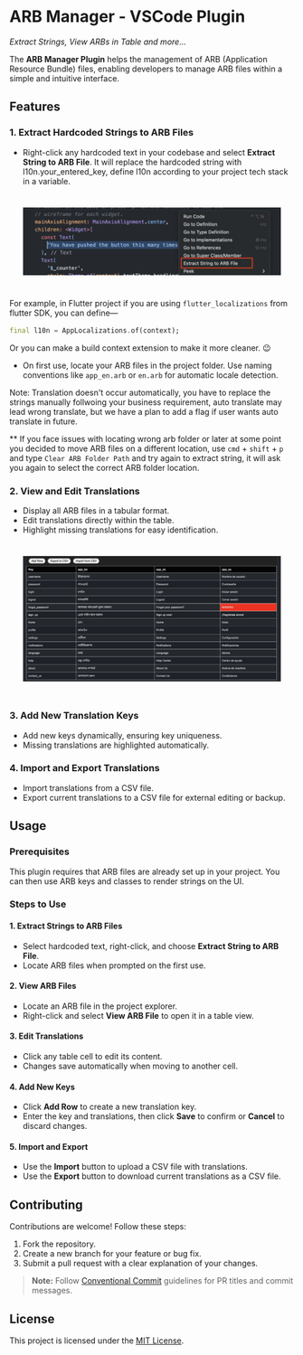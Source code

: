 # ARB Manager - VSCode Plugin

_Extract Strings, View ARBs in Table and more..._

The **ARB Manager Plugin** helps the management of ARB (Application Resource Bundle) files, enabling developers to manage ARB files within a simple and intuitive interface.

## Features

### 1. Extract Hardcoded Strings to ARB Files

- Right-click any hardcoded text in your codebase and select **Extract String to ARB File**. It will replace the hardcoded string with l10n.your_entered_key, define l10n according to your project tech stack in a variable.

<p style="padding: 24px">
<img  width = "600" src="screenshots/extract_string_to_arb.png"/>
</p>

For example, in Flutter project if you are using `flutter_localizations` from flutter SDK, you can define—

```dart
final l10n = AppLocalizations.of(context);
```

Or you can make a build context extension to make it more cleaner. 😉

- On first use, locate your ARB files in the project folder. Use naming conventions like `app_en.arb` or `en.arb` for automatic locale detection.

Note: Translation doesn't occur automatically, you have to replace the strings manually follwoing your business requirement, auto translate may lead wrong translate, but we have a plan to add a flag if user wants auto translate in future.

** If you face issues with locating wrong arb folder or later at some point you decided to move ARB files on a different location, use `cmd` + `shift` + `p` and type `Clear ARB Folder Path` and try again to extract string, it will ask you again to select the correct ARB folder location.

### 2. View and Edit Translations

- Display all ARB files in a tabular format.
- Edit translations directly within the table.
- Highlight missing translations for easy identification.

<p style="padding: 24px">
<img  width = "600" src="screenshots/arb_editor.png"/>
</p>

### 3. Add New Translation Keys

- Add new keys dynamically, ensuring key uniqueness.
- Missing translations are highlighted automatically.

### 4. Import and Export Translations

- Import translations from a CSV file.
- Export current translations to a CSV file for external editing or backup.

## Usage

### Prerequisites

This plugin requires that ARB files are already set up in your project. You can then use ARB keys and classes to render strings on the UI.

### Steps to Use

#### 1. Extract Strings to ARB Files

- Select hardcoded text, right-click, and choose **Extract String to ARB File**.
- Locate ARB files when prompted on the first use.

#### 2. View ARB Files

- Locate an ARB file in the project explorer.
- Right-click and select **View ARB File** to open it in a table view.

#### 3. Edit Translations

- Click any table cell to edit its content.
- Changes save automatically when moving to another cell.

#### 4. Add New Keys

- Click **Add Row** to create a new translation key.
- Enter the key and translations, then click **Save** to confirm or **Cancel** to discard changes.

#### 5. Import and Export

- Use the **Import** button to upload a CSV file with translations.
- Use the **Export** button to download current translations as a CSV file.

## Contributing

Contributions are welcome! Follow these steps:

1. Fork the repository.
2. Create a new branch for your feature or bug fix.
3. Submit a pull request with a clear explanation of your changes.

> **Note:** Follow [Conventional Commit](https://www.conventionalcommits.org/) guidelines for PR titles and commit messages.

## License

This project is licensed under the [MIT License](LICENSE).
